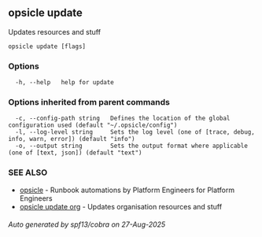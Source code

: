 ## opsicle update

Updates resources and stuff

```
opsicle update [flags]
```

### Options

```
  -h, --help   help for update
```

### Options inherited from parent commands

```
  -c, --config-path string   Defines the location of the global configuration used (default "~/.opsicle/config")
  -l, --log-level string     Sets the log level (one of [trace, debug, info, warn, error]) (default "info")
  -o, --output string        Sets the output format where applicable (one of [text, json]) (default "text")
```

### SEE ALSO

* [opsicle](cli/opsicle.md)	 - Runbook automations by Platform Engineers for Platform Engineers
* [opsicle update org](cli/opsicle_update_org.md)	 - Updates organisation resources and stuff

###### Auto generated by spf13/cobra on 27-Aug-2025
